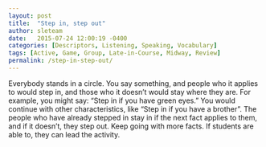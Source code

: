 ```yaml
---
layout: post
title:  "Step in, step out"
author: sleteam
date:   2015-07-24 12:00:19 -0400
categories: [Descriptors, Listening, Speaking, Vocabulary]
tags: [Active, Game, Group, Late-in-Course, Midway, Review]
permalink: /step-in-step-out/
---
```

Everybody stands in a circle. You say something, and people who it applies to would step in, and those who it doesn’t would stay where they are. For example, you might say: “Step in if you have green eyes.” You would continue with other characteristics, like “Step in if you have a brother”. The people who have already stepped in stay in if the next fact applies to them, and if it doesn’t, they step out. Keep going with more facts. If students are able to, they can lead the activity.